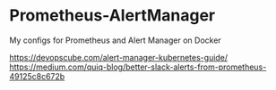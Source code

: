 # Prometheus-AlertManager
My configs for Prometheus and Alert Manager on Docker

https://devopscube.com/alert-manager-kubernetes-guide/
https://medium.com/quiq-blog/better-slack-alerts-from-prometheus-49125c8c672b
